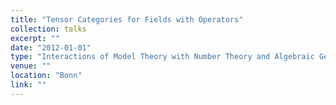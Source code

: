 ```yaml
---
title: "Tensor Categories for Fields with Operators"
collection: talks
excerpt: ""
date: "2012-01-01"
type: "Interactions of Model Theory with Number Theory and Algebraic Geometry"
venue: ""
location: "Bonn"
link: ""
---
```



